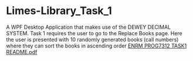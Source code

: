 # Limes-Library_Task_1
A WPF Desktop Application that makes use of the DEWEY DECIMAL SYSTEM. Task 1 requires the user to go to the Replace Books page. Here the user is presented with 10 randomly generated books (call numbers) where they can sort the books in ascending order
[ENRM PROG7312 TASK1 README.pdf](https://github.com/LimaBean007/Limes-Library_Task_1/files/9893843/ENRM.PROG7312.TASK1.README.pdf)
